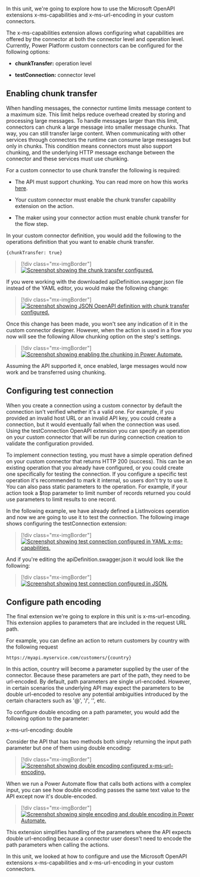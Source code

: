 In this unit, we're going to explore how to use the Microsoft OpenAPI extensions x-ms-capabilities and x-ms-url-encoding in your custom connectors.

The x-ms-capabilities extension allows configuring what capabilities are offered by the connector at both the connector level and operation level. Currently, Power Platform custom connectors can be configured for the following options:

-   **chunkTransfer:** operation level

-   **testConnection:** connector level

## Enabling chunk transfer

When handling messages, the connector runtime limits message content to a maximum size. This limit helps reduce overhead created by storing and processing large messages. To handle messages larger than this limit, connectors can chunk a large message into smaller message chunks. That way, you can still transfer large content. When communicating with other services through connectors the runtime can consume large messages but only in chunks. This condition means connectors must also support chunking, and the underlying HTTP message exchange between the connector and these services must use chunking.

For a custom connector to use chunk transfer the following is required:

-   The API must support chunking. You can read more on how this works [here](https://docs.microsoft.com/azure/logic-apps/logic-apps-handle-large-messages?azure-portal=true#chunked-message-handling-for-connectors).

-   Your custom connector must enable the chunk transfer capability extension on the action.

-   The maker using your connector action must enable chunk transfer for the flow step.

In your custom connector definition, you would add the following to the operations definition that you want to enable chunk transfer.

`{chunkTransfer: true}`

> [!div class="mx-imgBorder"]
> [![Screenshot showing the chunk transfer configured.](../media/chunk-transfer-enabled.png)](../media/chunk-transfer-enabled.png#lightbox)

If you were working with the downloaded apiDefinition.swagger.json file instead of the YAML editor, you would make the following change:

> [!div class="mx-imgBorder"]
> [![Screenshot showing JSON OpenAPI definition with chunk transfer configured.](../media/json-chunk-transfer.png)](../media/json-chunk-transfer.png#lightbox)

Once this change has been made, you won't see any indication of it in the custom connector designer. However, when the action is used in a flow you now will see the following Allow chunking option on the step's settings.

> [!div class="mx-imgBorder"]
> [![Screenshot showing enabling the chunking in Power Automate.](../media/allow-chunking-feature.png)](../media/allow-chunking-feature.png#lightbox)

Assuming the API supported it, once enabled, large messages would now work and be transferred using chunking.

## Configuring test connection

When you create a connection using a custom connector by default the connection isn't verified whether it's a valid one. For example, if you provided an invalid host URL or an invalid API key, you could create a connection, but it would eventually fail when the connection was used. Using the testConnection OpenAPI extension you can specify an operation on your custom connector that will be run during connection creation to validate the configuration provided.

To implement connection testing, you must have a simple operation defined on your custom connector that returns HTTP 200 (success). This can be an existing operation that you already have configured, or you could create one specifically for testing the connection. If you configure a specific test operation it's recommended to mark it internal, so users don't try to use it. You can also pass static parameters to the operation. For example, if your action took a $top parameter to limit number of records returned you could use parameters to limit results to one record.

In the following example, we have already defined a ListInvoices operation and now we are going to use it to test the connection. The following image shows configuring the testConnection extension:

> [!div class="mx-imgBorder"]
> [![Screenshot showing test connection configured in YAML x-ms-capabilities.](../media/test-connection-extension.png)](../media/test-connection-extension.png#lightbox)

And if you're editing the apiDefinition.swagger.json it would look like the following:

> [!div class="mx-imgBorder"]
> [![Screenshot showing test connection configured in JSON.](../media/json-test-connection.png)](../media/json-test-connection.png#lightbox)

## Configure path encoding

The final extension we're going to explore in this unit is x-ms-url-encoding. This extension applies to parameters that are included in the request URL path.

For example, you can define an action to return customers by country with the following request

`https://myapi.myservice.com/customers/{country}`

In this action, country will become a parameter supplied by the user of the connector. Because these parameters are part of the path, they need to be url-encoded. By default, path parameters are single url-encoded. However, in certain scenarios the underlying API may expect the parameters to be double url-encoded to resolve any potential ambiguities introduced by the certain characters such as '@', '/', '\', etc.

To configure double encoding on a path parameter, you would add the following option to the parameter:

x-ms-url-encoding: double

Consider the API that has two methods both simply returning the input path parameter but one of them using double encoding:

> [!div class="mx-imgBorder"]
> [![Screenshot showing double encoding configured x-ms-url-encoding.](../media/double-encoding.png)](../media/double-encoding.png#lightbox)

When we run a Power Automate flow that calls both actions with a complex input, you can see how double encoding passes the same text value to the API except now it's double-encoded.

> [!div class="mx-imgBorder"]
> [![Screenshot showing single encoding and double encoding in Power Automate.](../media/double-encoding-example.png)](../media/double-encoding-example.png#lightbox)

This extension simplifies handling of the parameters where the API expects double url-encoding because a connector user doesn't need to encode the path parameters when calling the actions.

In this unit, we looked at how to configure and use the Microsoft OpenAPI extensions x-ms-capabilities and x-ms-url-encoding in your custom connectors.
